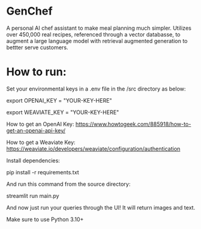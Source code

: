 # GenChef
A personal AI chef assistant to make meal planning much simpler. Utilizes over 450,000 real recipes, referenced through a vector databasse, to augment a large language model with retrieval augmented generation to bettter serve customers.

# How to run:

Set your environmental keys in a .env file in the /src directory as below:

export OPENAI_KEY = "YOUR-KEY-HERE"

export WEAVIATE_KEY = "YOUR-KEY-HERE"


How to get an OpenAI Key: https://www.howtogeek.com/885918/how-to-get-an-openai-api-key/

How to get a Weaviate Key: https://weaviate.io/developers/weaviate/configuration/authentication

Install dependencies:

pip install -r requirements.txt

And run this command from the source directory:

streamlit run main.py

And now just run your queries through the UI! It will return images and text.

Make sure to use Python 3.10+


